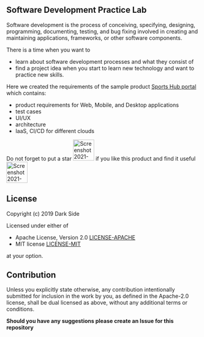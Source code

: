 ## Software Development Practice Lab

Software development is the process of conceiving, specifying, designing, programming, documenting, testing, and bug fixing involved in creating and maintaining applications, frameworks, or other software components.

There is a time when you want to 
- learn about software development processes and what they consist of
- find a project idea when you start to learn new technology and want to practice new skills. 

Here we created the requirements of the sample product [Sports Hub portal](/sports_hub_portal/) which contains:
- product requirements for Web, Mobile, and Desktop applications
- test cases
- UI/UX
- architecture
- IaaS, CI/CD for different clouds


 Do not forget to put a star <img width="55" alt="Screenshot 2021-10-26 at 20 07 09" src="https://user-images.githubusercontent.com/6854044/138927161-8ca50ae4-11cb-4091-bd3d-c50845d07e78.png"> if you like this product and find it useful <img width="55" alt="Screenshot 2021-10-26 at 20 07 09" src="https://user-images.githubusercontent.com/6854044/138928380-2d5fe11a-662a-4132-89b7-bfbacdb0cf0c.png">


## License

Copyright (c) 2019 Dark Side

Licensed under either of

 * Apache License, Version 2.0
   [LICENSE-APACHE](http://www.apache.org/licenses/LICENSE-2.0)
 * MIT license
   [LICENSE-MIT](http://opensource.org/licenses/MIT)

at your option.

## Contribution

Unless you explicitly state otherwise, any contribution intentionally submitted
for inclusion in the work by you, as defined in the Apache-2.0 license, shall be
dual licensed as above, without any additional terms or conditions.

**Should you have any suggestions please create an Issue for this repository** 
